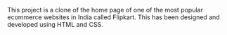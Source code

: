 This project is a clone of the home page of one of the most popular ecommerce websites in India called Flipkart. This has been designed and developed using HTML and CSS.
